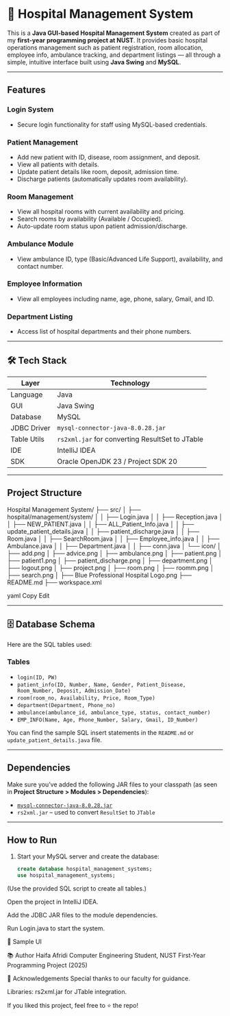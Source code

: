 # 🏥 Hospital Management System

This is a **Java GUI-based Hospital Management System** created as part of my **first-year programming project at NUST**. It provides basic hospital operations management such as patient registration, room allocation, employee info, ambulance tracking, and department listings — all through a simple, intuitive interface built using **Java Swing** and **MySQL**.

---

##  Features

###  Login System
- Secure login functionality for staff using MySQL-based credentials.

###  Patient Management
- Add new patient with ID, disease, room assignment, and deposit.
- View all patients with details.
- Update patient details like room, deposit, admission time.
- Discharge patients (automatically updates room availability).

###  Room Management
- View all hospital rooms with current availability and pricing.
- Search rooms by availability (Available / Occupied).
- Auto-update room status upon patient admission/discharge.

###  Ambulance Module
- View ambulance ID, type (Basic/Advanced Life Support), availability, and contact number.

###  Employee Information
- View all employees including name, age, phone, salary, Gmail, and ID.

###  Department Listing
- Access list of hospital departments and their phone numbers.

---

## 🛠 Tech Stack

| Layer       | Technology                                |
|-------------|--------------------------------------------|
| Language    | Java                                       |
| GUI         | Java Swing                                 |
| Database    | MySQL                                      |
| JDBC Driver | `mysql-connector-java-8.0.28.jar`          |
| Table Utils | `rs2xml.jar` for converting ResultSet to JTable |
| IDE         | IntelliJ IDEA                              |
| SDK         | Oracle OpenJDK 23 / Project SDK 20         |

---

##  Project Structure

Hospital Management System/
├── src/
│ ├── hospital/management/system/
│ │ ├── Login.java
│ │ ├── Reception.java
│ │ ├── NEW_PATIENT.java
│ │ ├── ALL_Patient_Info.java
│ │ ├── update_patient_details.java
│ │ ├── patient_discharge.java
│ │ ├── Room.java
│ │ ├── SearchRoom.java
│ │ ├── Employee_info.java
│ │ ├── Ambulance.java
│ │ ├── Department.java
│ │ ├── conn.java
│ └── icon/
│ ├── add.png
│ ├── advice.png
│ ├── ambulance.png
│ ├── patient.png
│ ├── patient1.png
│ ├── patient_discharge.png
│ ├── department.png
│ ├── logout.png
│ ├── project.png
│ ├── room.png
│ ├── roomm.png
│ ├── search.png
│ ├── Blue Professional Hospital Logo.png
├── README.md
├── workspace.xml

yaml
Copy
Edit

---

## 🗄 Database Schema

Here are the SQL tables used:

###  Tables
- `login(ID, PW)`
- `patient_info(ID, Number, Name, Gender, Patient_Disease, Room_Number, Deposit, Admission_Date)`
- `room(room_no, Availability, Price, Room_Type)`
- `department(Department, Phone_no)`
- `ambulance(ambulance_id, ambulance_type, status, contact_number)`
- `EMP_INFO(Name, Age, Phone_Number, Salary, Gmail, ID_Number)`

You can find the sample SQL insert statements in the `README.md` or `update_patient_details.java` file.

---

##  Dependencies

Make sure you’ve added the following JAR files to your classpath (as seen in **Project Structure > Modules > Dependencies**):

- [`mysql-connector-java-8.0.28.jar`](https://dev.mysql.com/downloads/connector/j/)
- `rs2xml.jar` – used to convert `ResultSet` to `JTable`

---

##  How to Run

1. Start your MySQL server and create the database:
   ```sql
   create database hospital_management_systems;
   use hospital_management_systems;
(Use the provided SQL script to create all tables.)

Open the project in IntelliJ IDEA.

Add the JDBC JAR files to the module dependencies.

Run Login.java to start the system.

📸 Sample UI

📚 Author
Haifa Afridi
Computer Engineering Student, NUST
First-Year Programming Project (2025)

🌟 Acknowledgements
Special thanks to our faculty for guidance.

Libraries: rs2xml.jar for JTable integration.

If you liked this project, feel free to ⭐ the repo!
